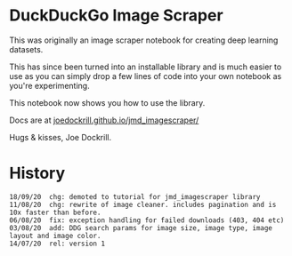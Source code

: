 # DuckDuckGo Image Scraper

This was originally an image scraper notebook for creating deep learning datasets.

This has since been turned into an installable library and is much easier to use as you can simply drop a few lines of code into your own notebook as you're experimenting. 

This notebook now shows you how to use the library.

Docs are at [joedockrill.github.io/jmd_imagescraper/](https://joedockrill.github.io/jmd_imagescraper/)

Hugs & kisses, Joe Dockrill. 

# History
```
18/09/20  chg: demoted to tutorial for jmd_imagescraper library
11/08/20  chg: rewrite of image cleaner. includes pagination and is 10x faster than before.
06/08/20  fix: exception handling for failed downloads (403, 404 etc)
03/08/20  add: DDG search params for image size, image type, image layout and image color.
14/07/20  rel: version 1
```
